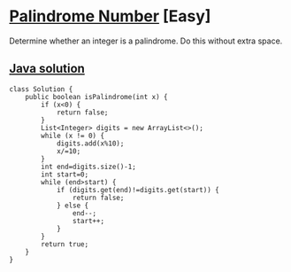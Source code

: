 # [Palindrome Number](https://leetcode.com/problems/palindrome-number/description/) [Easy]

Determine whether an integer is a palindrome. Do this without extra space.

## [Java solution](https://leetcode.com/submissions/detail/138088462/)
```
class Solution {
    public boolean isPalindrome(int x) {
        if (x<0) {
            return false;
        }
        List<Integer> digits = new ArrayList<>();
        while (x != 0) {
            digits.add(x%10);
            x/=10;
        }
        int end=digits.size()-1;
        int start=0;
        while (end>start) {
            if (digits.get(end)!=digits.get(start)) {
                return false;
            } else {
                end--;
                start++;
            }
        }
        return true;
    }
}
```
